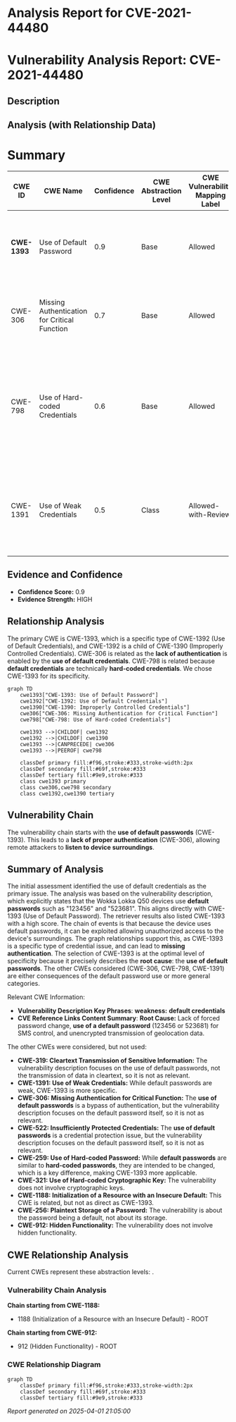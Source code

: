# Analysis Report for CVE-2021-44480

# Vulnerability Analysis Report: CVE-2021-44480

## Description



## Analysis (with Relationship Data)

# Summary
| CWE ID  | CWE Name | Confidence | CWE Abstraction Level | CWE Vulnerability Mapping Label | CWE-Vulnerability Mapping Notes |
|-----------------|-----------------------------------------------------|------------|-------------------------|---------------------------------|---------------------------------------------------------------------------------------------------|
| **CWE-1393** | Use of Default Password | 0.9 | Base | Allowed | Primary CWE. The vulnerability description clearly indicates the use of default passwords. |
| CWE-306 | Missing Authentication for Critical Function | 0.7 | Base | Allowed | Secondary candidate. The use of default credentials implies a **lack of proper authentication**. |
| CWE-798 | Use of Hard-coded Credentials | 0.6 | Base | Allowed | Secondary candidate. **Default passwords** can be seen as a form of **hard-coded credentials**, although the default credentials can typically be changed. |
| CWE-1391 | Use of Weak Credentials | 0.5 | Class | Allowed-with-Review | Secondary candidate. This is a more general class that encompasses default passwords, but CWE-1393 is more specific. |

## Evidence and Confidence

*   **Confidence Score:** 0.9
*   **Evidence Strength:** HIGH

## Relationship Analysis
The primary CWE is CWE-1393, which is a specific type of CWE-1392 (Use of Default Credentials), and CWE-1392 is a child of CWE-1390 (Improperly Controlled Credentials). CWE-306 is related as the **lack of authentication** is enabled by the **use of default credentials**. CWE-798 is related because **default credentials** are technically **hard-coded credentials**. We chose CWE-1393 for its specificity.

```mermaid
graph TD
    cwe1393["CWE-1393: Use of Default Password"]
    cwe1392["CWE-1392: Use of Default Credentials"]
    cwe1390["CWE-1390: Improperly Controlled Credentials"]
    cwe306["CWE-306: Missing Authentication for Critical Function"]
    cwe798["CWE-798: Use of Hard-coded Credentials"]

    cwe1393 -->|CHILDOF| cwe1392
    cwe1392 -->|CHILDOF| cwe1390
    cwe1393 -->|CANPRECEDE| cwe306
    cwe1393 -->|PEEROF| cwe798

    classDef primary fill:#f96,stroke:#333,stroke-width:2px
    classDef secondary fill:#69f,stroke:#333
    classDef tertiary fill:#9e9,stroke:#333
    class cwe1393 primary
    class cwe306,cwe798 secondary
    class cwe1392,cwe1390 tertiary
```

## Vulnerability Chain
The vulnerability chain starts with the **use of default passwords** (CWE-1393). This leads to a **lack of proper authentication** (CWE-306), allowing remote attackers to **listen to device surroundings**.

## Summary of Analysis
The initial assessment identified the use of default credentials as the primary issue. The analysis was based on the vulnerability description, which explicitly states that the Wokka Lokka Q50 devices use **default passwords** such as "123456" and "523681". This aligns directly with CWE-1393 (Use of Default Password).
The retriever results also listed CWE-1393 with a high score. The chain of events is that because the device uses default passwords, it can be exploited allowing unauthorized access to the device's surroundings. The graph relationships support this, as CWE-1393 is a specific type of credential issue, and can lead to **missing authentication**.
The selection of CWE-1393 is at the optimal level of specificity because it precisely describes the **root cause**: the **use of default passwords**. The other CWEs considered (CWE-306, CWE-798, CWE-1391) are either consequences of the default password use or more general categories.

Relevant CWE Information:
- **Vulnerability Description Key Phrases**: **weakness:** **default credentials**
- **CVE Reference Links Content Summary**: **Root Cause:** Lack of forced password change, **use of a default password** (123456 or 523681) for SMS control, and unencrypted transmission of geolocation data.

The other CWEs were considered, but not used:

*   **CWE-319: Cleartext Transmission of Sensitive Information:** The vulnerability description focuses on the use of default passwords, not the transmission of data in cleartext, so it is not as relevant.
*   **CWE-1391: Use of Weak Credentials:** While default passwords are weak, CWE-1393 is more specific.
*   **CWE-306: Missing Authentication for Critical Function:** The **use of default passwords** is a bypass of authentication, but the vulnerability description focuses on the default password itself, so it is not as relevant.
*   **CWE-522: Insufficiently Protected Credentials:** The **use of default passwords** is a credential protection issue, but the vulnerability description focuses on the default password itself, so it is not as relevant.
*   **CWE-259: Use of Hard-coded Password:** While **default passwords** are similar to **hard-coded passwords**, they are intended to be changed, which is a key difference, making CWE-1393 more applicable.
*   **CWE-321: Use of Hard-coded Cryptographic Key:** The vulnerability does not involve cryptographic keys.
*   **CWE-1188: Initialization of a Resource with an Insecure Default:** This CWE is related, but not as direct as CWE-1393.
*   **CWE-256: Plaintext Storage of a Password:** The vulnerability is about the password being a default, not about its storage.
*   **CWE-912: Hidden Functionality:** The vulnerability does not involve hidden functionality.


## CWE Relationship Analysis

Current CWEs represent these abstraction levels: .


### Vulnerability Chain Analysis

**Chain starting from CWE-1188:**
- 1188 (Initialization of a Resource with an Insecure Default) - ROOT


**Chain starting from CWE-912:**
- 912 (Hidden Functionality) - ROOT



### CWE Relationship Diagram

```mermaid
graph TD
    classDef primary fill:#f96,stroke:#333,stroke-width:2px
    classDef secondary fill:#69f,stroke:#333
    classDef tertiary fill:#9e9,stroke:#333
```



*Report generated on 2025-04-01 21:05:00*

